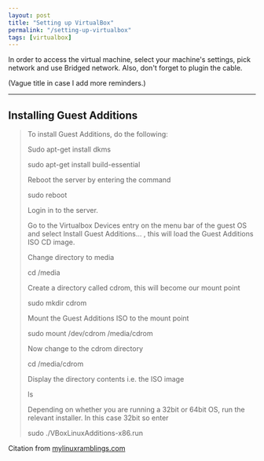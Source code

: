 ```yaml
---
layout: post
title: "Setting up VirtualBox"
permalink: "/setting-up-virtualbox"
tags: [virtualbox]
---
```


In order to access the virtual machine, select your machine's settings, pick network and use Bridged network. Also, don't forget to plugin the cable.

(Vague title in case I add more reminders.)

<hr />

<h2>Installing Guest Additions</h2>
<blockquote>To install Guest Additions, do the following:

Sudo apt-get install dkms

sudo apt-get install build-essential

Reboot the server by entering the command

sudo reboot

Login in to the server.

Go to the Virtualbox Devices entry on the menu bar of the guest OS and select Install Guest Additions… , this will load the Guest Additions ISO CD image.

Change directory to media

cd /media

Create a directory called cdrom, this will become our mount point

sudo mkdir cdrom

Mount the Guest Additions ISO to the mount point

sudo mount /dev/cdrom /media/cdrom

Now change to the cdrom directory

cd /media/cdrom

Display the directory contents i.e. the ISO image

ls

Depending on whether you are running a 32bit or 64bit OS, run the relevant installer. In this case 32bit so enter

sudo ./VBoxLinuxAdditions-x86.run</blockquote>
Citation from <a href="http://mylinuxramblings.wordpress.com/2010/06/03/installing-virtualbox-guest-additions-on-ubuntu-server-10-04/">mylinuxramblings.com</a>
